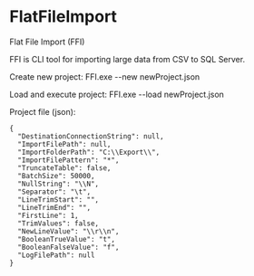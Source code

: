 # FlatFileImport	
Flat File Import (FFI)

FFI is CLI tool for importing large data from CSV to SQL Server.


Create new project:
FFI.exe --new newProject.json

Load and execute  project:
FFI.exe --load newProject.json


Project file (json):
```
{
  "DestinationConnectionString": null,
  "ImportFilePath": null,
  "ImportFolderPath": "C:\\Export\\",
  "ImportFilePattern": "*",
  "TruncateTable": false,
  "BatchSize": 50000,
  "NullString": "\\N",
  "Separator": "\t",
  "LineTrimStart": "",
  "LineTrimEnd": "",
  "FirstLine": 1,
  "TrimValues": false,
  "NewLineValue": "\\r\\n",
  "BooleanTrueValue": "t",
  "BooleanFalseValue": "f",
  "LogFilePath": null
}
```
